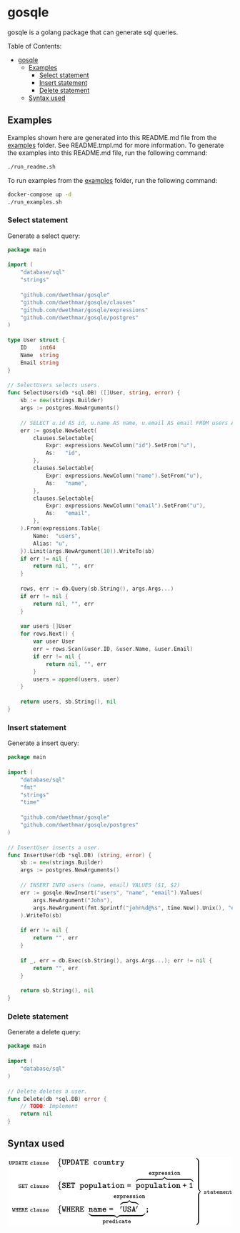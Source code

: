 # gosqle
gosqle is a golang package that can generate sql queries. 

Table of Contents:
- [gosqle](#gosqle)
  - [Examples](#examples)
    - [Select statement](#select-statement)
    - [Insert statement](#insert-statement)
    - [Delete statement](#delete-statement)
  - [Syntax used](#syntax-used)

## Examples
Examples shown here are generated into this README.md file from the [examples](examples) folder. See README.tmpl.md for more information.
To generate the examples into this README.md file, run the following command:
```bash
./run_readme.sh
```

To run examples from the [examples](examples) folder, run the following command:
```bash
docker-compose up -d
./run_examples.sh
```

### Select statement
Generate a select query:
```go
package main

import (
	"database/sql"
	"strings"

	"github.com/dwethmar/gosqle"
	"github.com/dwethmar/gosqle/clauses"
	"github.com/dwethmar/gosqle/expressions"
	"github.com/dwethmar/gosqle/postgres"
)

type User struct {
	ID    int64
	Name  string
	Email string
}

// SelectUsers selects users.
func SelectUsers(db *sql.DB) ([]User, string, error) {
	sb := new(strings.Builder)
	args := postgres.NewArguments()

	// SELECT u.id AS id, u.name AS name, u.email AS email FROM users AS u LIMIT $1
	err := gosqle.NewSelect(
		clauses.Selectable{
			Expr: expressions.NewColumn("id").SetFrom("u"),
			As:   "id",
		},
		clauses.Selectable{
			Expr: expressions.NewColumn("name").SetFrom("u"),
			As:   "name",
		},
		clauses.Selectable{
			Expr: expressions.NewColumn("email").SetFrom("u"),
			As:   "email",
		},
	).From(expressions.Table{
		Name:  "users",
		Alias: "u",
	}).Limit(args.NewArgument(10)).WriteTo(sb)
	if err != nil {
		return nil, "", err
	}

	rows, err := db.Query(sb.String(), args.Args...)
	if err != nil {
		return nil, "", err
	}

	var users []User
	for rows.Next() {
		var user User
		err = rows.Scan(&user.ID, &user.Name, &user.Email)
		if err != nil {
			return nil, "", err
		}
		users = append(users, user)
	}

	return users, sb.String(), nil
}

```

### Insert statement
Generate a insert query:
```go
package main

import (
	"database/sql"
	"fmt"
	"strings"
	"time"

	"github.com/dwethmar/gosqle"
	"github.com/dwethmar/gosqle/postgres"
)

// InsertUser inserts a user.
func InsertUser(db *sql.DB) (string, error) {
	sb := new(strings.Builder)
	args := postgres.NewArguments()

	// INSERT INTO users (name, email) VALUES ($1, $2)
	err := gosqle.NewInsert("users", "name", "email").Values(
		args.NewArgument("John"),
		args.NewArgument(fmt.Sprintf("john%d@%s", time.Now().Unix(), "example.com")),
	).WriteTo(sb)

	if err != nil {
		return "", err
	}

	if _, err = db.Exec(sb.String(), args.Args...); err != nil {
		return "", err
	}

	return sb.String(), nil
}

```

### Delete statement
Generate a delete query:
```go
package main

import (
	"database/sql"
)

// Delete deletes a user.
func Delete(db *sql.DB) error {
	// TODO: Implement
	return nil
}

```

## Syntax used

![image](provision/images/SQL_syntax.svg)